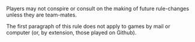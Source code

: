 Players may not conspire or consult on the making of future rule-changes unless
they are team-mates.

The first paragraph of this rule does not apply to games by mail or computer 
(or, by extension, those played on Github).

